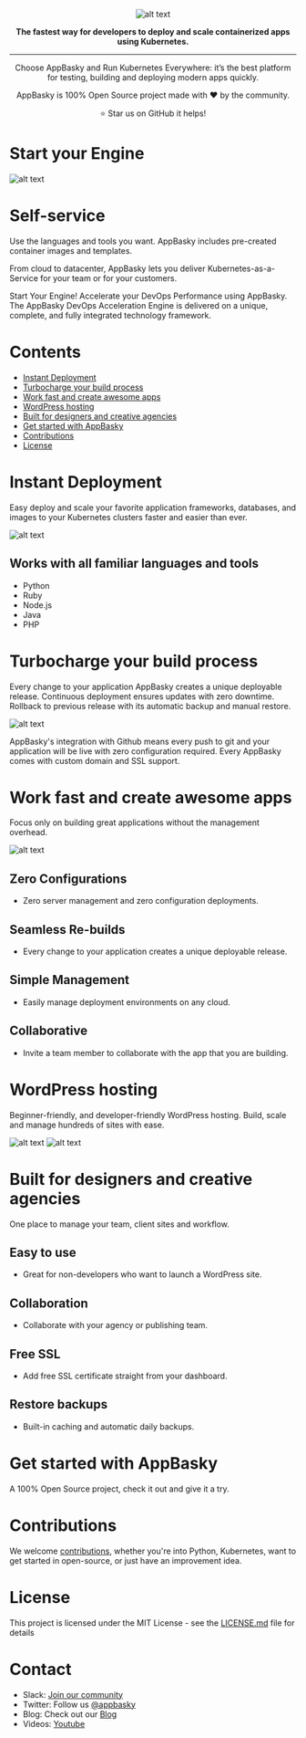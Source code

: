 <div align="center">

![alt text](media/logo.png "AppBasky Logo")

**The fastest way for developers to deploy and scale containerized apps using Kubernetes.**

---

Choose AppBasky and Run Kubernetes Everywhere: it’s the best platform for testing, building and deploying modern apps quickly.

AppBasky is 100% Open Source project
made with ❤️ by the community.

⭐️ Star us on GitHub it helps!

</div>

# Start your Engine
![alt text](media/header.png "Start Your Engine on AppBasky")

# Self-service
Use the languages and tools you want. AppBasky includes pre-created container images and templates.

From cloud to datacenter, AppBasky lets you deliver Kubernetes-as-a-Service for your team or for your customers.

Start Your Engine! Accelerate your DevOps Performance using AppBasky.
The AppBasky DevOps Acceleration Engine is delivered on a unique, complete, and fully integrated technology framework. 

# Contents
- [Instant Deployment](#instant-deployment)
- [Turbocharge your build process](#turbocharge-your-build-process)
- [Work fast and create awesome apps](#work-fast-and-create-awesome-apps)
- [WordPress hosting](#wordpress-hosting)
- [Built for designers and creative agencies](#built-for-designers-and-creative-agencies)
- [Get started with AppBasky](#get-started-with-appbasky)
- [Contributions](#contributions)
- [License](#license)

# Instant Deployment
Easy deploy and scale your favorite application frameworks, databases, and images to your Kubernetes clusters faster and easier than ever.

![alt text](media/instant-deployment.gif "Instant Web App Deployment on AppBasky")

## Works with all familiar languages and tools
- Python
- Ruby
- Node.js
- Java
- PHP

# Turbocharge your build process
Every change to your application AppBasky creates a unique deployable release. Continuous deployment ensures updates with zero downtime. Rollback to previous release with its automatic backup and manual restore.

![alt text](media/best-product.png "The Best Products Start with AppBasky")

AppBasky's integration with Github means every push to git and your application will be live with zero configuration required. Every AppBasky comes with custom domain and SSL support.

# Work fast and create awesome apps
Focus only on building great applications without the management overhead.

![alt text](media/work-fast.png "Work fast, create awesome apps with AppBasky")

## Zero Configurations
- Zero server management and zero configuration deployments.

## Seamless Re-builds
- Every change to your application creates a unique deployable release.

## Simple Management
- Easily manage deployment environments on any cloud.

## Collaborative
- Invite a team member to collaborate with the app that you are building.

# WordPress hosting
Beginner-friendly, and developer-friendly WordPress hosting.
Build, scale and manage hundreds of sites with ease.

![alt text](media/wp-deploy.gif "Wordpress Deployment on AppBasky")
![alt text](media/wp-deploy2.png "Wordpress Application on AppBasky")

# Built for designers and creative agencies
One place to manage your team, client sites and workflow.

## Easy to use
- Great for non-developers who want to launch a WordPress site.

## Collaboration
- Collaborate with your agency or publishing team.

## Free SSL
- Add free SSL certificate straight from your dashboard.

## Restore backups
- Built-in caching and automatic daily backups.


# Get started with AppBasky
A 100% Open Source project, check it out and give it a try.


# Contributions
We welcome [contributions](https://github.com/AppBasky/appbasky/blob/master/community/CONTRIBUTING.md), whether you're into Python, Kubernetes, want to get started in open-source, or just have an improvement idea.

# License

This project is licensed under the MIT License - see the [LICENSE.md](https://github.com/AppBasky/appbasky/blob/master/LICENSE.md) file for details

# Contact
* Slack: [Join our community](https://appbasky.slack.com/join/shared_invite/zt-drjj6h81-MgGQT9_tIcr82e_zIlKPrA#/)
* Twitter: Follow us [@appbasky](https://twitter.com/AppBasky)
* Blog: Check out our [Blog](http://appbasky.org/blog)
* Videos: [Youtube](https://www.youtube.com/channel/UCz3d2uJUlzapcv9tPeeGWew)
